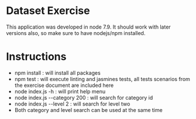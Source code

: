 Dataset Exercise
================

This application was developed in node 7.9. It should work with later versions also, so make sure to have nodejs/npm installed.

# Instructions

* npm install : will install all packages 
* npm test : will execute linting and jasmines tests, all tests scenarios from the exercise document are included here
* node index.js -h : will print help menu
* node index.js --category 200 : will search for category id
* node index.js --level 2 : will search for level two
* Both category and level search can be used at the same time
